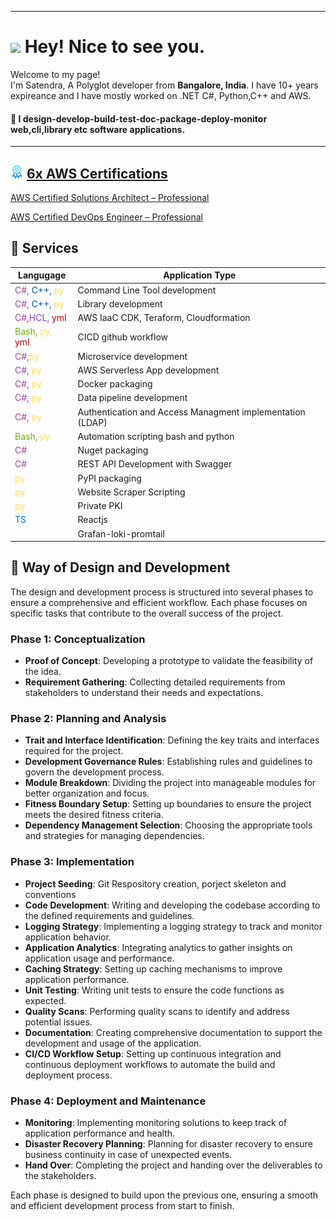 
------------
<h1><img src="https://emojis.slackmojis.com/emojis/images/1531849430/4246/blob-sunglasses.gif?1531849430" width="30"/> Hey! Nice to see you.</h1>


<p>Welcome to my page! </br> I'm Satendra, A Polyglot developer from <b>Bangalore, India</b>. I have 10+ years expireance and I have mostly worked on .NET C#, Python,C++ and AWS. 

#### :eyes: I design-develop-build-test-doc-package-deploy-monitor web,cli,library etc software applications.

  
------------
## <img src="icons/certificate.png" height="21"/> [6x AWS Certifications](https://www.credly.com/users/satendra-kushwaha)
[AWS Certified Solutions Architect – Professional](https://www.credly.com/badges/2bbcc05f-4045-4ee7-87d3-b8c06dfb26d8/public_url)

[AWS Certified DevOps Engineer – Professional](https://www.credly.com/badges/ea4fb840-e0c6-43a9-9565-f80ee2eefe42/public_url)

## :space_invader: Services 

<!--
<style>
.pie-mermaid {
    max-width:  30%;
    height: auto;
}

.pie-mermaid svg {
    max-width: 30%;
    height: auto;
}
.horizontal-container {
    display: flex;
    flex-wrap: wrap;
    gap: 30px; 
 /* Adjust the gap between the divs as needed */
}
.vertical-container {
    display: flex;
    flex-direction: column;
    gap: 20px; /* Adjust the gap between the divs as needed */
}
</style>
<div class="horizontal-container">
<div class="vertical-container">
    <span style="color:#ffde57">Python</span> 
    <span style="color:#9b4993">C#</span>  
    <span style="color:#00549D">C++</span>  
    <span style="color:#72a824">Bash</span> 

</div>
<div class="mermaid pie-mermaid">
%%{init: {'theme': 'base', 'themeVariables': { 'pie1': '#9b4993', 'pie2': '#ffffff', 'pie3': '#ffde57', 'pie4': '#00549D', 'pie5': '#72a824'}}}%%

pie title Relative Self Confidence
    "C#" : 40
    "Other": 20
    "Python" : 15
    "C++" : 15
    "Bash": 10
</div>
</div>
-->
|Langugage           | Application Type  |
|--------------------|-------------------|
|<span style="color:#9b4993">C#, </span> <span style="color:#00549D">C++, </span> <span style="color:#ffde57">py</span> | Command Line Tool development |
|<span style="color:#9b4993">C#, </span> <span style="color:#00549D">C++, </span><span style="color:#ffde57">py</span> | Library development |
|<span style="color:#9b4993">C#,</span><span style='color:#8040C9'>HCL, </span> <span style='color:#BE0000'>yml</span>| AWS IaaC CDK, Teraform, Cloudformation|
|<span style="color:#72a824">Bash, </span></span><span style="color:#ffde57">py, </span> <span style='color:#BE0000'>yml</span>|CICD github workflow
|<span style="color:#9b4993">C#,</span><span style="color:#ffde57">py</span> | Microservice development |
|<span style="color:#9b4993">C#, </span><span style="color:#ffde57">py</span>| AWS Serverless App development |
|<span style="color:#9b4993">C#, </span><span style="color:#ffde57">py</span>| Docker packaging |
|<span style="color:#9b4993">C#, </span><span style="color:#ffde57">py</span> | Data pipeline development
|<span style="color:#9b4993">C#, </span><span style="color:#ffde57">py</span>|Authentication and Access Managment implementation (LDAP) |
|<span style="color:#72a824">Bash, </span><span style="color:#ffde57">py</span> | Automation scripting bash and python |
|<span style="color:#9b4993">C#</span> | Nuget packaging |
|<span style="color:#9b4993">C#</span> | REST API Development with Swagger
|<span style="color:#ffde57">py</span> | PyPI packaging |
|<span style="color:#ffde57">py</span> | Website Scraper Scripting |
|<span style='color:#ffde57'>py</span>|Private PKI |
|<span style="color:#007acc">TS</span>| Reactjs
||Grafan-loki-promtail

## :telescope: Way of Design and Development

The design and development process is structured into several phases to ensure a comprehensive and efficient workflow. Each phase focuses on specific tasks that contribute to the overall success of the project.

### Phase 1: Conceptualization
- **Proof of Concept**: Developing a prototype to validate the feasibility of the idea.
- **Requirement Gathering**: Collecting detailed requirements from stakeholders to understand their needs and expectations.

### Phase 2: Planning and Analysis
- **Trait and Interface Identification**: Defining the key traits and interfaces required for the project.
- **Development Governance Rules**: Establishing rules and guidelines to govern the development process.
- **Module Breakdown**: Dividing the project into manageable modules for better organization and focus.
- **Fitness Boundary Setup**: Setting up boundaries to ensure the project meets the desired fitness criteria.
- **Dependency Management Selection**: Choosing the appropriate tools and strategies for managing dependencies.

### Phase 3: Implementation
- **Project Seeding**: Git Respository creation, porject skeleton and conventions
- **Code Development**: Writing and developing the codebase according to the defined requirements and guidelines.
- **Logging Strategy**: Implementing a logging strategy to track and monitor application behavior.
- **Application Analytics**: Integrating analytics to gather insights on application usage and performance.
- **Caching Strategy**: Setting up caching mechanisms to improve application performance.
- **Unit Testing**: Writing unit tests to ensure the code functions as expected.
- **Quality Scans**: Performing quality scans to identify and address potential issues.
- **Documentation**: Creating comprehensive documentation to support the development and usage of the application.
- **CI/CD Workflow Setup**: Setting up continuous integration and continuous deployment workflows to automate the build and deployment process.

### Phase 4: Deployment and Maintenance
- **Monitoring**: Implementing monitoring solutions to keep track of application performance and health.
- **Disaster Recovery Planning**: Planning for disaster recovery to ensure business continuity in case of unexpected events.
- **Hand Over**: Completing the project and handing over the deliverables to the stakeholders.

Each phase is designed to build upon the previous one, ensuring a smooth and efficient development process from start to finish.